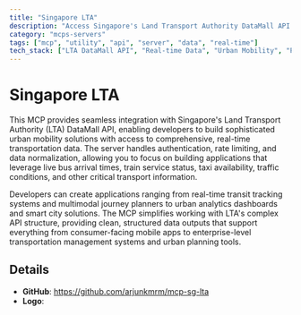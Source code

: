 ```yaml
---
title: "Singapore LTA"
description: "Access Singapore's Land Transport Authority DataMall API for real-time transportation data to power urban mobility applications and analysis."
category: "mcps-servers"
tags: ["mcp", "utility", "api", "server", "data", "real-time"]
tech_stack: ["LTA DataMall API", "Real-time Data", "Urban Mobility", "Public Transport", "Smart Cities"]
---
```


# Singapore LTA

This MCP provides seamless integration with Singapore's Land Transport Authority (LTA) DataMall API, enabling developers to build sophisticated urban mobility solutions with access to comprehensive, real-time transportation data. The server handles authentication, rate limiting, and data normalization, allowing you to focus on building applications that leverage live bus arrival times, train service status, taxi availability, traffic conditions, and other critical transport information.

Developers can create applications ranging from real-time transit tracking systems and multimodal journey planners to urban analytics dashboards and smart city solutions. The MCP simplifies working with LTA's complex API structure, providing clean, structured data outputs that support everything from consumer-facing mobile apps to enterprise-level transportation management systems and urban planning tools.

## Details

- **GitHub**: https://github.com/arjunkmrm/mcp-sg-lta
- **Logo**: 
